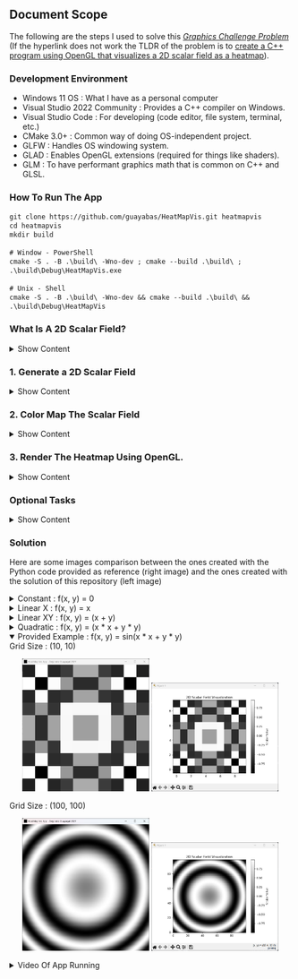 ## Document Scope

The following are the steps I used to solve this [*Graphics Challenge Problem*](https://colab.research.google.com/drive/18xE6icoAdhLrMLZggKaYMHB3tBMqt1Y_?usp=sharing#scrollTo=MADwnenA2nwV) (If the hyperlink does not work the TLDR of the problem is to <u>create a C++ program using OpenGL that visualizes a 2D scalar field as a heatmap</u>).

### Development Environment
* Windows 11 OS : What I have as a personal computer
* Visual Studio 2022 Community : Provides a C++ compiler on Windows.
* Visual Studio Code : For developing (code editor, file system, terminal, etc.)
* CMake 3.0+ : Common way of doing OS-independent project.
* GLFW : Handles OS windowing system.
* GLAD : Enables OpenGL extensions (required for things like shaders).
* GLM : To have performant graphics math that is common on C++ and GLSL.

### How To Run The App
```
git clone https://github.com/guayabas/HeatMapVis.git heatmapvis
cd heatmapvis
mkdir build

# Window - PowerShell
cmake -S . -B .\build\ -Wno-dev ; cmake --build .\build\ ; .\build\Debug\HeatMapVis.exe

# Unix - Shell
cmake -S . -B .\build\ -Wno-dev && cmake --build .\build\ && .\build\Debug\HeatMapVis
```

### What Is A 2D Scalar Field?
<details><summary>Show Content</summary>

If you are not familiar with calculus or physics, then you can think of a 2D scalar field as the values that the basic game Tic-tac-toe (The one that one puts a circle or a cross), i.e. a 2D scalar field is simply the values that take a cell in a grid.

Not relevant for this project but scalar fields are important because represent relevant information for physics like temperature or pressure. You can read more about it in the Wikipedia https://en.wikipedia.org/wiki/Scalar_field or ask some AI like ChatGPT.

What is important for the taks at hand is to do a program that is able to display (and to some extent generate) images like this one
<p align="center"><img src="./resources/images/scalarfield2d_python_reference.png"></p>

</details>

### 1. Generate a 2D Scalar Field
<details><summary>Show Content</summary>

This can be done easily by just creating a 2D grid and then assigning a value at each grid point.
```Cpp
namespace Math
{
    struct ScalarField2D
    {
        ScalarField2D(int width, int height) : width(width), height(height)
        {
            data.resize(width * height);
        }
        std::vector<float> data;
        int width = -1;
        int height = -1;
    };

    ScalarField2D generate_XXX_2DScalarField(int width = 10, int height = 10)
    {
        assert(width > 0 && height > 0);
        ScalarField2D result(width, height);
        for (int i = 0; i < width; i++)
        {
            for (int j = 0; j < height; j++)
            {
                result.data[i + (j * width)] = f(i, j);
            }
        }
        return result;
    }    
}
```

The important aspects about above code is the line 
```Cpp
result.data[i + (j * width)] = f(i, j)
```

because it does something named *linear indexing* which converts a 2D index into a 1D index. Nothing stops for doing something like `result.data[i][j]` (which will require a `std::vector<std::vector<float>>` as data container) but part of doing efficient programming is to be aware that having compact data in memory is _mostly_ always better than having it sparse. Notice that yes, we could have done `j + (i * height)` for the linear indexing (and yes, will have some consequences in memory alignment) but that is left as possible exercise for you the reader.

The other relevant aspect is the function `f(i, j)` which will represent the <u>2D scalar field</u> that we are interested to display. In the Python reference this line of code is equivalent to
```Python
z = np.sin(x**2 + y**2)
```

Obviously, `f(i, j)` is not actual code, so let me show you how it will look for a <u>constant scalar field</u>
```Cpp
ScalarField2D generateConstant2DScalarField(int width = 10, int height = 10, float value = 0.0f)
{
    assert(width > 0 && height > 0);
    ScalarField2D result(width, height);
    for (int i = 0; i < width; i++)
    {
        for (int j = 0; j < height; j++)
        {
            result.data[i + (j * width)] = value;
        }
    }
    return result;
}
```
</details>

### 2. Color Map The Scalar Field
<details><summary>Show Content</summary>

To do this we simply need to do 

* Define a color scheme (for example, as suggested use two colors)
* Assign color to grid points based on the color scheme and *interpolate* values in between grid points.


Why is the interpolation needed? Well, the monitor (or any other device to display some graphics) will be composed of pixels and nothing tells you that one pixel is map exactly to one grid node. We can do all this in the CPU side but is better to use the GPU capabilities for it.

For this, we have to introduce two things
1. Passing data from the CPU to GPU
2. Shaders (specifically the fragment shader)

#### Passing Data From CPU To GPU
What we want is basically to move the `std::vector<float> data` from the `ScalarField2D` data structure into the GPU. To do so one can use the concept of *textures* in the graphics world. These are not more than buffers of GPU memory that can have different dimensions (commonly 1D, 2D, or 3D) and data types (such as int, float, or even 3|4 components -commonly used as RGB|A channels-).

In OpeGL this can be done like

```Cpp
namespace Graphics
{
    unsigned int createTexture(const Math::ScalarField2D & data)
    {
        unsigned int textureID = 0;
        glGenTextures(1, &textureID);
        glBindTexture(GL_TEXTURE_2D, textureID);
        glTexParameteri(GL_TEXTURE_2D, GL_TEXTURE_WRAP_S, GL_CLAMP_TO_EDGE);
        glTexParameteri(GL_TEXTURE_2D, GL_TEXTURE_WRAP_T, GL_CLAMP_TO_EDGE);
        glTexParameteri(GL_TEXTURE_2D, GL_TEXTURE_MIN_FILTER, GL_NEAREST);
        glTexParameteri(GL_TEXTURE_2D, GL_TEXTURE_MAG_FILTER, GL_NEAREST);
        glTexImage2D(GL_TEXTURE_2D, 0, GL_R32F, data.width, data.height, 0, GL_RED, GL_FLOAT, &(data.data[0]));
        glBindTexture(GL_TEXTURE_2D, 0);
        return textureID;
    }
}
```

If you are not familiar with OpenGL, take a look [here](https://learnopengl.com/). And the important aspect of above code is the line 
```Cpp
glTexImage2D(GL_TEXTURE_2D, 0, GL_R32F, data.width, data.height, 0, GL_RED, GL_FLOAT, &(data.data[0]));
```
since that would be the one that defines the mapping from CPU data into GPU data. A note is that the actual transfer of the bytes does not necessarily (depends on how OpenGL is setup as well the implementation of the graphics driver) happens at that line of the code.

#### Shaders
Now the data is at the GPU but then how can we manipulate it? This is where the *shaders* come in handy. As a simple explanation, shaders are *small* pieces of code (written in a shading language, for example GLSL for OpenGL) that do things on the GPU in parallel. We don't need to go into details how a graphics pipeline works (in you want to go into that rabbit hole take a look [here](https://www.khronos.org/opengl/wiki/Rendering_Pipeline_Overview)) but only to mention that the *two important* shaders are the <u>vertex</u> and <u>fragment</u> shaders. In few words, the vertex one processes vertices (geometry) while the fragment one processes pixels (colors).

For the purpose of the task, here is the fragment shader that does the *magic* of coloring the 2D scalar field
```GLSL
#version 330 core
in vec2 vTextureCoordinates;
uniform sampler2D uTextureSampler;
uniform float uScalarFieldMax;
uniform float uScalarFieldMin;
out vec4 fragColor;
vec3 getColorForValue(float value) 
{
    vec3 coldColor = vec3(0.0, 0.0, 0.0);
    vec3 hotColor = vec3(1.0, 1.0, 1.0);
    float normalized = (value - uScalarFieldMin) / (uScalarFieldMax - uScalarFieldMin);
    return mix(coldColor, hotColor, normalized);
}
void main()
{
    float colorFromTexture = texture(uTextureSampler, vTextureCoordinates).r;
    fragColor = vec4(getColorForValue(colorFromTexture), 1.0);
}
```
Notice that the color scheme is at the line
```GLSL
mix(coldColor, hotColor, normalized)
```
which does a linear interpolation between those two colors provided a value.

That is great you think, but what are the `vTextureCoordinates`? Those are simply a *coordinate space* that ranges between 0 and 1 (commonly known as UV space). You are familiar with a coordinate space since elementary school which is the real coordinate space that say things like *a point is at the position (10, 25)*. To understand a little more about UV space just imagine a square, you can define it via its geometrical points (a = [-1, -1], b = [-1, 1],  c = [1, 1], d = [1, -1]) but also via its texture points (uv_a = [0, 0], uv_b = [1, 0], uv_c = [1, 1], uv_d = [0, 1])
</details>

### 3. Render The Heatmap Using OpenGL.
<details><summary>Show Content</summary>

This has its own difficulties but to keep it simple these are the steps to make a program using OpenGL
1. Create a window in the OS (the purpose of GLFW library).
2. Enable OpenGL extensions to have access to modern OpenGL like Buffer Objects, Shaders, etc.
3. Make a quad/rectangle, it serves as a *canvas* for the scalar field, and pass it to the GPU.
4. Generate the scalar field and pass it to the GPU.
5. Display the quad using a shader.

#### 1. Create Window
The easiest is to go to GLFW website and its [documentation](https://www.glfw.org/documentation.html) the base of how to open a window is provided. Here it is
```Cpp
#include <GLFW/glfw3.h>
int main(void)
{
    GLFWwindow * window;
    if (!glfwInit())
    {
        return -1;
    }
    window = glfwCreateWindow(640, 480, "Hello World", NULL, NULL);
    if (!window)
    {
        glfwTerminate();
        return -1;
    }
    glfwMakeContextCurrent(window);
    while (!glfwWindowShouldClose(window))
    {
        glClear(GL_COLOR_BUFFER_BIT);
        glfwSwapBuffers(window);
        glfwPollEvents();
    }
    glfwTerminate();
    return 0;
}
``` 
Nothing fancy happening here, just a creation of a pointer (`glfwCreateWindow`) that serves as our memory handle of the window. The line `glClear(GL_COLOR_BUFFER_BIT)` is not even *necessary* to just display the window, but it is required to make the app refresh its content at every tick.


#### 2. Enable OpenGL Extensions
This can be done with something like
```Cpp
#include <glad/gl.h>
int main(int, char **)
{
    // Window initialization/assign context before here ...
    std::cout << "Loading GL extensions\n";
    if (!gladLoadGL(glfwGetProcAddress))
    {
        std::cerr << "Error at gladLoadGL()\n";
        glfwDestroyWindow(window);
        glfwTerminate();
        return -1;
    }
    // Clean the program here after the main loop
}
```

This inoccent looking portion of code does a lot since it provides definitions to functions like `glShaderSource`, `glVertexAttribPointer`, `glUseProgram`, etc. which are the heart of using modern OpenGL. One clarification is that this `gladLoadGL` <u>needs</u> to be called after assigning a *context* (with `glfwMakeContextCurrent`) to the window. What is a context is way beyond the scope of this problem but the short answer is that it defines the characteristics of the canvas layer to use for the rendering (characteristics are things like: number of bytes in the buffer? which thread to use for processing? On which GPU you are going to do your rendering? etc.). If you want to learn more about it, check the OpenGL documentation, or even better, nowadays OpenGL is somehow old for GPU rendering and other pipelines (that provide more control to the programmer) are on the field (such as Vulkan, Metal, or DirectX), so take a look of how to do rendering with those APIs, there a context is something that one has to write explicitly in C/C++.

#### 3. Make A Quad

This task is in the following code
```Cpp
#include <glm/glm.hpp>
#include <vector>
namespace Geometry
{
    struct Data4D
    {
        std::vector<glm::vec4> vertices;
        std::vector<unsigned int> indices;
    };
    Data4D createRectangleWithTexture(float width, float height, glm::vec2 center)
    {
        Data4D result;
        result.vertices.reserve(4);
        result.indices.reserve(6);
        result.vertices.push_back(glm::vec4(glm::vec2(-width * 0.5f, +height * 0.5f) + center, glm::vec2(0.0f, 1.0f)));
        result.vertices.push_back(glm::vec4(glm::vec2(+width * 0.5f, +height * 0.5f) + center, glm::vec2(1.0f, 1.0f)));
        result.vertices.push_back(glm::vec4(glm::vec2(+width * 0.5f, -height * 0.5f) + center, glm::vec2(1.0f, 0.0f)));
        result.vertices.push_back(glm::vec4(glm::vec2(-width * 0.5f, -height * 0.5f) + center, glm::vec2(0.0f, 0.0f)));
        result.indices.push_back(0);
        result.indices.push_back(1);
        result.indices.push_back(2);
        result.indices.push_back(2);
        result.indices.push_back(3);
        result.indices.push_back(0);
        return result;
    }
}
```
So what does that code do? Simple, given the container `vertices` and `indices` it populates them with the values you see there. What do those value mean? Well, when thining in how to draw a rectangle (or aka quad), one has two dimensions to play with, a `width` and a `height`. Additionaly, the geometry does not need to be in the center/origin, so another parameter to play would be that position (`center`). The only to pay attention in above code is that we have a `0.5f` factor and that we use the `glm::vec2()` object. The former is to make the geometry symmetric respect to the center, while the latter is that UV space we talk before. 

#### 4. Generate Scalar Field

This has been already explained in previous section (Color Map The Scalar Field)

#### 5. Display The Quad

Last part is the most satisfying one. Finally seeing things on the screen, to do so there are two tasks to tackle

1. Read the shaders
2. Use the shaders

For the reading we have this function
```Cpp
namespace Graphics
{
    int loadShader(const char * vertexShaderSource, const char * fragmentShaderSource)
    {
        int success = 0;
        char infoLog[512] = { 0 };
        unsigned int vertexShader = glCreateShader(GL_VERTEX_SHADER);
        glShaderSource(vertexShader, 1, &vertexShaderSource, nullptr);
        glCompileShader(vertexShader);
        glGetShaderiv(vertexShader, GL_COMPILE_STATUS, &success);
        if (!success)
        {
            glGetShaderInfoLog(vertexShader, 512, nullptr, infoLog);
            printf("Failed to compile vertex shader %s\n", infoLog);
            return -1;
        }
        CONSOLE_LOG("Vertex shader compiled\n");
        unsigned int fragmentShader = glCreateShader(GL_FRAGMENT_SHADER);
        glShaderSource(fragmentShader, 1, &fragmentShaderSource, nullptr);
        glCompileShader(fragmentShader);
        glGetShaderiv(fragmentShader, GL_COMPILE_STATUS, &success);
        if (!success)
        {
            glGetShaderInfoLog(fragmentShader, 512, nullptr, infoLog);
            printf("Failed to compile fragment shader %s\n", infoLog);
            return -1;
        }
        CONSOLE_LOG("Fragment shader compiled\n");
        unsigned int shaderProgram = glCreateProgram();
        glAttachShader(shaderProgram, vertexShader);
        glAttachShader(shaderProgram, fragmentShader);
        glLinkProgram(shaderProgram);
        glGetProgramiv(shaderProgram, GL_LINK_STATUS, &success);
        if (!success)
        {
            glGetProgramInfoLog(shaderProgram, 512, nullptr, infoLog);
            printf("Failed to link program %s\n", infoLog);
            return -1;
        }
        glDeleteShader(vertexShader);
        glDeleteShader(fragmentShader);
        CONSOLE_LOG("Shader program %d linked correctly\n", shaderProgram);
        return shaderProgram;
    }    
}
```

which simply grabs the string for each shader (remember has to a `vertex` and a `fragment`), does the compilation, and then its linking into a program that we can use in OpenGL (If the compiling/linking mechanism makes you think of a compiled language, like C/C++, you are right, it is the same concept behind ... to some extent).

Lastly, the drawing is simply the following call
```Cpp
int main(int, char **)
{
    // All previous code of creating GLFW window, adding OpenGL extensions, making quad geometry and the scalar field
    while(!glfwWindowShouldClose(window))
    {
        glfwPollEvents();
        glClear(GL_COLOR_BUFFER_BIT);
        glUseProgram(shaderProgramID);
        glActiveTexture(GL_TEXTURE0);
        glBindTexture(GL_TEXTURE_2D, textureID);
        glBindVertexArray(graphicsBuffers.VAO);
        glDrawElements(GL_TRIANGLES, quadGeometry.indices.size(), GL_UNSIGNED_INT, 0);
        glBindVertexArray(0);
        glUseProgram(0);
        glfwSwapBuffers(window);
    }
    // Finish by cleaning whatever buffers and objects you created before the main loop
}
```

The *relevant* lines are `glUseProgram` and `glDrawElements` (not that the remaining lines are useless, they are also important but these ones *control* that we want to display a quad).

</details>

### Optional Tasks
<details><summary>Show Content</summary>

For the following task does not have code (yet, limited time to finish this challenge as tech interview) but here are ideas on how to implement them given this framework

#### Loading 2D Scalar Field From External File

Since the scalar field is nothing more than just a bunch of values for a 2D grid, one could create a function that reads each value sequentially and the just put it in the `ScalarField2D` structure provided. Difficulties of this task are in
* Which is a default file format for a scalar field? It is something like as standard value like a PNG for an image?
* How do we know the dimensions of the scalar field? If we get just a stream of numbers then where do the cut to say "this field is N x M"
* The assumption for `ScalarField2D`is to be of type `float32`, but what if the scalar field is in `int` data type?

#### Adding Camera

Given our solution there are two ways to go for a camera
1. One that does zoom but never escapes the max far distance of the quad entirely on the canvas window
2. Be more free and let the camera pan *beyond* the quad geometry

For both cases we need to introduce the concept of a geometric transformations (specially translations) which in the world of math can be represented with matrices. These report is not a topic about linear algebra so let's just put the important steps that connect how to add a camera to the app
```Cpp
// 3D Graphics require 3 specific transformations, a model matrix, a view matrix, and a projections matrix
// The first two work sort of similar that make things to move/scale/rotate/etc (even old OpenGL have the concept of glMatrixMode(GL_MODELVIEW))
// Considering this, a camera for this problem can be done by simply doing a translation in the XY plane (for the pan action) and a translation in Z line
// (for the zoom action).
// More about this transformations and about the math behind all of them can be found here https://www.songho.ca/opengl/gl_transform.html
```

#### Improve Current Coloring

The current heatmap is done only with two colors and a linear interpolation between them, but if you notice, the first image in this document has beautiful and bright colors (not just boring black, white, and grays). One can indeed just change the white and black ends of the linear interpolation to something like red and blue, but that still is just a two color scheme. If you notice in this [website](https://matplotlib.org/stable/users/explain/colors/colormaps.html), `matplotlib` of Python provides other color schemes, how to do them?

One way is to use a look-up table and generate a hash index based on the normalized value of a point in the grid, it should be something like
```Cpp
std::vector<std::array<float, 3>> viridisColormap = {
    {0.267004, 0.004874, 0.329415},
    {0.268510, 0.885260, 0.450100},
    {0.165254, 0.884905, 0.450100},
    {0.991772, 0.586234, 0.243535},
    {0.993248, 0.904648, 0.525099},
    {0.427643, 0.054807, 0.058128},
    {0.990174, 0.977715, 0.444556},
    {0.870334, 0.194903, 0.037832},
};
std::array<float, 3> getViridisColor(float value, float minValue, float maxValue) {
    float normalized = (value - minValue) / (maxValue - minValue);
    normalized = std::clamp(normalized, 0.0f, 1.0f);
    size_t index = static_cast<size_t>(normalized * (viridisColormap.size() - 1));
    return viridisColormap[index];
}
```
</details>

### Solution

Here are some images comparison between the ones created with the Python code provided as reference (right image) and the ones created with the solution of this repository (left image)

<details><summary>Constant : f(x, y) = 0</summary>
Grid Size : (10, 10)
<p align="center">
    <img src="./resources/images/scalarfield2d_solution_constant.png" style="width: 45%;">
    <img src="./resources/images/scalarfield2d_python_reference_constant.png" style="width: 45%;">
</p>
</details>

<details><summary>Linear X : f(x, y) = x</summary>
Grid Size : (10, 10)
<p align="center">
    <img src="./resources/images/scalarfield2d_solution_linearx_small.png" style="width: 45%;">
    <img src="./resources/images/scalarfield2d_python_reference_linearx_small.png" style="width: 45%;">
</p>
Grid Size : (100, 100)
<p align="center">
    <img src="./resources/images/scalarfield2d_solution_linearx_large.png" style="width: 45%;">
    <img src="./resources/images/scalarfield2d_python_reference_linearx_large.png" style="width: 45%;">
</p>
</details>

<details><summary>Linear XY : f(x, y) = (x + y)</summary>
Grid Size : (10, 10)
<p align="center">
    <img src="./resources/images/scalarfield2d_solution_linearxy_small.png" style="width: 45%;">
    <img src="./resources/images/scalarfield2d_python_reference_linearxy_small.png" style="width: 45%;">
</p>
Grid Size : (100, 100)
<p align="center">
    <img src="./resources/images/scalarfield2d_solution_linearxy_large.png" style="width: 45%;">
    <img src="./resources/images/scalarfield2d_python_reference_linearxy_large.png" style="width: 45%;">
</p>
</details>

<details><summary>Quadratic : f(x, y) = (x * x + y * y)</summary>
Grid Size : (10, 10)
<p align="center">
    <img src="./resources/images/scalarfield2d_solution_quadratic_small.png" style="width: 45%;">
    <img src="./resources/images/scalarfield2d_python_reference_quadratic_small.png" style="width: 45%;">
</p>
Grid Size : (100, 100)
<p align="center">
    <img src="./resources/images/scalarfield2d_solution_quadratic_large.png" style="width: 45%;">
    <img src="./resources/images/scalarfield2d_python_reference_quadratic_large.png" style="width: 45%;">
</p>
</details>

<details open><summary>Provided Example : f(x, y) = sin(x * x + y * y)</summary>
Grid Size : (10, 10)
<p align="center">
    <img src="./resources/images/scalarfield2d_solution_reference_small.png" style="width: 45%;">
    <img src="./resources/images/scalarfield2d_python_reference_small.png" style="width: 45%;">
</p>
Grid Size : (100, 100)
<p align="center">
    <img src="./resources/images/scalarfield2d_solution_reference_large.png" style="width: 45%;">
    <img src="./resources/images/scalarfield2d_python_reference_large.png" style="width: 45%;">
</p>
</details>

<details><summary>Video Of App Running</summary>
    <p align="center">
        <video width="800" height="600" controls>
            <source src="./resources/videos/solution.mp4" type="video/mp4">
            Your browser does not support the video tag.
        </video>
    </p>
</details>
